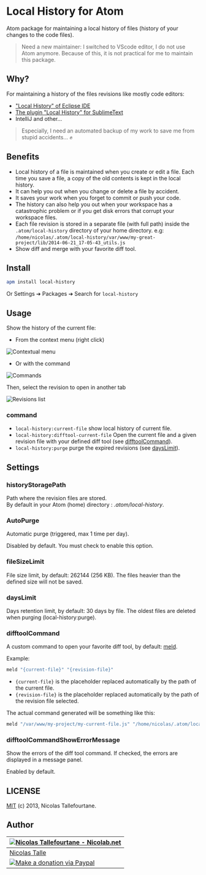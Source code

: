 # Local History for Atom

Atom package for maintaining a local history of files (history of your changes to the code files).

> Need a new maintainer: I switched to VScode editor, I do not use Atom anymore. Because of this, it is not practical for me to maintain this package.

## Why?

For maintaining a history of the files revisions like mostly code editors:
  * ["Local History" of Eclipse IDE](http://help.eclipse.org/juno/index.jsp?topic=%2Forg.eclipse.platform.doc.user%2Freference%2Fref-6a.htm)
  * [The plugin "Local History" for SublimeText](https://github.com/vishr/local-history)
  * IntelliJ and other...

> Especially, I need an automated backup of my work to save me from stupid accidents... :fist:


## Benefits

  * Local history of a file is maintained when you create or edit a file.
    Each time you save a file, a copy of the old contents is kept in the local history.
  * It can help you out when you change or delete a file by accident.
  * It saves your work when you forget to commit or push your code.
  * The history can also help you out when your workspace has a catastrophic problem
    or if you get disk errors that corrupt your workspace files.
  * Each file revision is stored in a separate file (with full path) inside the `.atom/local-history` directory of your home directory.
    e.g: `/home/nicolas/.atom/local-history/var/www/my-great-project/lib/2014-06-21_17-05-43_utils.js`
  * Show diff and merge with your favorite diff tool.


## Install

```sh
apm install local-history
```
Or Settings ➔ Packages ➔ Search for `local-history`

## Usage

Show the history of the current file:

  * From the context menu (right click)

![Contextual menu](http://i.imgur.com/HNeP768.png)


  * Or with the command

![Commands](http://i.imgur.com/3UAfYHo.png)


Then, select the revision to open in another tab

![Revisions list](http://i.imgur.com/x14qm5n.png)


### command

  * `local-history:current-file` show local history of current file.
  * `local-history:difftool-current-file` Open the current file and a given revision file with your defined diff tool (see [difftoolCommand](#difftoolcommand)).
  * `local-history:purge` purge the expired revisions (see [daysLimit](#dayslimit)).


## Settings

### historyStoragePath

Path where the revision files are stored.  
By default in your Atom (home) directory : _.atom/local-history_.

### AutoPurge

Automatic purge (triggered, max 1 time per day).

Disabled by default.
You must check to enable this option.

### fileSizeLimit

File size limit, by default: 262144 (256 KB).
The files heavier than the defined size will not be saved.


### daysLimit

Days retention limit, by default: 30 days by file.
The oldest files are deleted when purging (local-history:purge).


### difftoolCommand

A custom command to open your favorite diff tool, by default: [meld](http://meldmerge.org).

Example:

```sh
meld "{current-file}" "{revision-file}"
```
  * `{current-file}` is the placeholder replaced automatically by the path of the current file.
  * `{revision-file}` is the placeholder replaced automatically by the path of the revision file selected.

The actual command generated will be something like this:
```sh
meld "/var/www/my-project/my-current-file.js" "/home/nicolas/.atom/local-history/var/www/my-project/2014-07-08_19-32-00_my-current-file.js"
```

### difftoolCommandShowErrorMessage

Show the errors of the diff tool command.
If checked, the errors are displayed in a message panel.

Enabled by default.


## LICENSE

[MIT](https://github.com/Nicolab/atom-local-history/blob/master/LICENSE.md) (c) 2013, Nicolas Tallefourtane.


## Author

| [![Nicolas Tallefourtane - Nicolab.net](http://www.gravatar.com/avatar/d7dd0f4769f3aa48a3ecb308f0b457fc?s=64)](http://nicolab.net) |
|---|
| [Nicolas Talle](http://nicolab.net) |
| [![Make a donation via Paypal](https://www.paypalobjects.com/en_US/i/btn/btn_donate_SM.gif)](https://www.paypal.com/cgi-bin/webscr?cmd=_s-xclick&hosted_button_id=PGRH4ZXP36GUC) |
